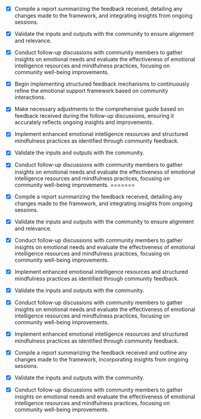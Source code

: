 - [x] Compile a report summarizing the feedback received, detailing any changes made to the framework, and integrating insights from ongoing sessions.
- [x] Validate the inputs and outputs with the community to ensure alignment and relevance.
- [x] Conduct follow-up discussions with community members to gather insights on emotional needs and evaluate the effectiveness of emotional intelligence resources and mindfulness practices, focusing on community well-being improvements.
- [x] Begin implementing structured feedback mechanisms to continuously refine the emotional support framework based on community interactions.
- [x] Make necessary adjustments to the comprehensive guide based on feedback received during the follow-up discussions, ensuring it accurately reflects ongoing insights and improvements.
- [x] Implement enhanced emotional intelligence resources and structured mindfulness practices as identified through community feedback.
- [x] Validate the inputs and outputs with the community.
- [x] Conduct follow-up discussions with community members to gather insights on emotional needs and evaluate the effectiveness of emotional intelligence resources and mindfulness practices, focusing on community well-being improvements.
=======
- [x] Compile a report summarizing the feedback received, detailing any changes made to the framework, and integrating insights from ongoing sessions.
- [x] Validate the inputs and outputs with the community to ensure alignment and relevance.
- [x] Conduct follow-up discussions with community members to gather insights on emotional needs and evaluate the effectiveness of emotional intelligence resources and mindfulness practices, focusing on community well-being improvements.
- [x] Implement enhanced emotional intelligence resources and structured mindfulness practices as identified through community feedback.
- [x] Validate the inputs and outputs with the community.
- [x] Conduct follow-up discussions with community members to gather insights on emotional needs and evaluate the effectiveness of emotional intelligence resources and mindfulness practices, focusing on community well-being improvements.

- [x] Implement enhanced emotional intelligence resources and structured mindfulness practices as identified through community feedback.

- [x] Compile a report summarizing the feedback received and outline any changes made to the framework, incorporating insights from ongoing sessions.

- [x] Validate the inputs and outputs with the community.

- [x] Conduct follow-up discussions with community members to gather insights on emotional needs and evaluate the effectiveness of emotional intelligence resources and mindfulness practices, focusing on community well-being improvements.